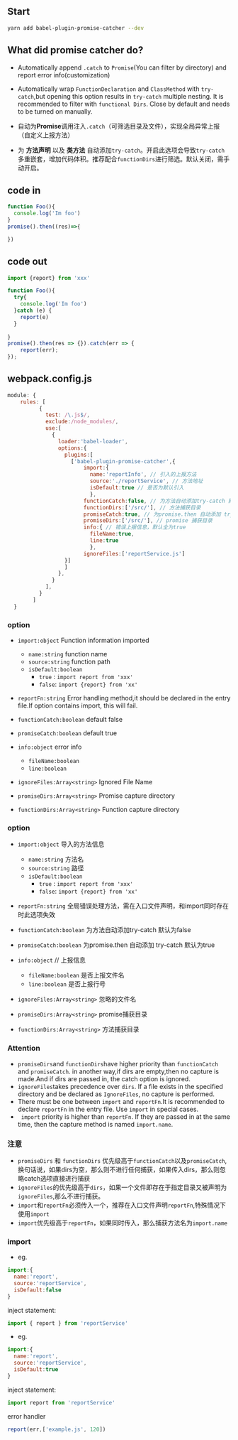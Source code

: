 ## Start
```bash
yarn add babel-plugin-promise-catcher --dev
```
## What did promise catcher do?
- Automatically append `.catch` to `Promise`(You can filter by directory) and report error info(customization)
- Automatically wrap `FunctionDeclaration` and  `ClassMethod` with `try-catch`,but opening this option results in `try-catch` multiple nesting.
It is recommended to filter with `functional Dirs`. Close by default and needs to be turned on manually.

- 自动为**Promise**调用注入`.catch`（可筛选目录及文件），实现全局异常上报（自定义上报方法）
- 为 **方法声明** 以及 **类方法** 自动添加`try-catch`。开启此选项会导致`try-catch`多重嵌套，增加代码体积。推荐配合`functionDirs`进行筛选。默认关闭，需手动开启。


## code in
```jsx harmony
function Foo(){
  console.log('Im foo')
}
promise().then((res)=>{

})

```
## code out
```jsx harmony
import {report} from 'xxx'

function Foo(){
  try{
    console.log('Im foo')
  }catch (e) {
    report(e)
  }
  
}
promise().then(res => {}).catch(err => {
    report(err);
});
```

## webpack.config.js
```jsx harmony
module: {
    rules: [
          {
            test: /\.js$/,
            exclude:/node_modules/,
            use:[
              {
                loader:'babel-loader',
                options:{
                  plugins:[
                    ['babel-plugin-promise-catcher',{
                        import:{
                          name:'reportInfo', // 引入的上报方法
                          source:'./reportService', // 方法地址
                          isDefault:true // 是否为默认引入
                          },
                        functionCatch:false, // 为方法自动添加try-catch 默认为false
                        functionDirs:['/src/'], // 方法捕获目录
                        promiseCatch:true, // 为promise.then 自动添加 try-catch 默认为true
                        promiseDirs:['/src/'], // promise 捕获目录
                        info:{ // 错误上报信息，默认全为true
                          fileName:true,
                          line:true
                          },
                        ignoreFiles:['reportService.js']
                  }]
                  ]
                },
              }
            ],
          }
        ]
  }
```
### option
- `import:object`  Function information imported
    - `name:string` function name
    - `source:string` function path
    - `isDefault:boolean`
        - `true` : `import report from 'xxx'`
        - `false`: `import {report} from 'xx'`
        
- `reportFn:string` Error handling method,it should be declared in the entry file.If option contains import, this will fail.
- `functionCatch:boolean` default  false
- `promiseCatch:boolean` default true
- `info:object`  error info
    - `fileName:boolean` 
    - `line:boolean` 
- `ignoreFiles:Array<string>` Ignored File Name
- `promiseDirs:Array<string>` Promise capture directory
- `functionDirs:Array<string>` Function capture directory

### option 
- `import:object`  导入的方法信息
    - `name:string` 方法名
    - `source:string` 路径
    - `isDefault:boolean`
        - `true` : `import report from 'xxx'`
        - `false`: `import {report} from 'xx'`
        
- `reportFn:string` 全局错误处理方法，需在入口文件声明，和import同时存在时此选项失效
- `functionCatch:boolean` 为方法自动添加try-catch 默认为false
- `promiseCatch:boolean` 为promise.then 自动添加 try-catch 默认为true
- `info:object` // 上报信息
    - `fileName:boolean` 是否上报文件名
    - `line:boolean` 是否上报行号
- `ignoreFiles:Array<string>` 忽略的文件名
- `promiseDirs:Array<string>` promise捕获目录
- `functionDirs:Array<string>` 方法捕获目录

### Attention
- `promiseDirs`and `functionDirs`have higher priority than `functionCatch` and `promiseCatch`.
in another way,if dirs are empty,then no capture is made.And if dirs are passed in, the catch option is ignored.
- ` ignoreFiles `takes precedence over `dirs`. If a file exists in the specified directory and be declared as `IgnoreFiles`, no capture is performed.
- There must be one between `import` and  `reportFn`.It is recommended to declare `reportFn` in the entry file. Use `import` in special cases.
- ` import` priority is higher than `reportFn`. If they are passed in at the same time, then the capture method is named `import.name`.

### 注意
- `promiseDirs` 和 `functionDirs` 优先级高于`functionCatch`以及`promiseCatch`,换句话说，如果dirs为空，那么则不进行任何捕获，如果传入dirs，那么则忽略catch选项直接进行捕获
- `ignoreFiles`的优先级高于`dirs`，如果一个文件即存在于指定目录又被声明为`ignoreFiles`,那么不进行捕获。
- `import`和`reportFn`必须传入一个，推荐在入口文件声明`reportFn`,特殊情况下使用`import`
- `import`优先级高于`reportFn`，如果同时传入，那么捕获方法名为`import.name`


### import 
- eg.
```jsx harmony
import:{
  name:'report', 
  source:'reportService', 
  isDefault:false 
}
```
inject statement:
```jsx harmony
import { report } from 'reportService'
```
- eg.
```jsx harmony
import:{
  name:'report', 
  source:'reportService', 
  isDefault:true 
}
```
inject statement:
```jsx harmony
import report from 'reportService'
```
error handler
```jsx harmony
report(err,['example.js', 120])
```
